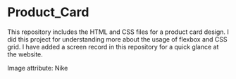 # Product_Card

This repository includes the HTML and CSS files for a product card design.
I did this project for understanding more about the usage of flexbox and CSS grid.
I have added a screen record in this repository for a quick glance at the website.




Image attribute: Nike 
